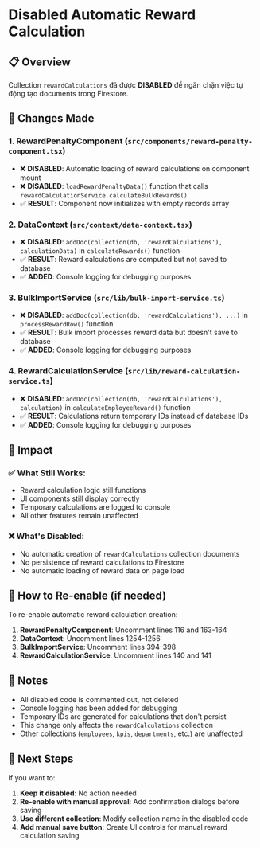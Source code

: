 # Disabled Automatic Reward Calculation

## 📋 Overview
Collection `rewardCalculations` đã được **DISABLED** để ngăn chặn việc tự động tạo documents trong Firestore.

## 🔧 Changes Made

### 1. **RewardPenaltyComponent** (`src/components/reward-penalty-component.tsx`)
- ❌ **DISABLED**: Automatic loading of reward calculations on component mount
- ❌ **DISABLED**: `loadRewardPenaltyData()` function that calls `rewardCalculationService.calculateBulkRewards()`
- ✅ **RESULT**: Component now initializes with empty records array

### 2. **DataContext** (`src/context/data-context.tsx`)
- ❌ **DISABLED**: `addDoc(collection(db, 'rewardCalculations'), calculationData)` in `calculateRewards()` function
- ✅ **RESULT**: Reward calculations are computed but not saved to database
- ✅ **ADDED**: Console logging for debugging purposes

### 3. **BulkImportService** (`src/lib/bulk-import-service.ts`)
- ❌ **DISABLED**: `addDoc(collection(db, 'rewardCalculations'), ...)` in `processRewardRow()` function
- ✅ **RESULT**: Bulk import processes reward data but doesn't save to database
- ✅ **ADDED**: Console logging for debugging purposes

### 4. **RewardCalculationService** (`src/lib/reward-calculation-service.ts`)
- ❌ **DISABLED**: `addDoc(collection(db, 'rewardCalculations'), calculation)` in `calculateEmployeeReward()` function
- ✅ **RESULT**: Calculations return temporary IDs instead of database IDs
- ✅ **ADDED**: Console logging for debugging purposes

## 🎯 Impact

### ✅ **What Still Works:**
- Reward calculation logic still functions
- UI components still display correctly
- Temporary calculations are logged to console
- All other features remain unaffected

### ❌ **What's Disabled:**
- No automatic creation of `rewardCalculations` collection documents
- No persistence of reward calculations to Firestore
- No automatic loading of reward data on page load

## 🔄 How to Re-enable (if needed)

To re-enable automatic reward calculation creation:

1. **RewardPenaltyComponent**: Uncomment lines 116 and 163-164
2. **DataContext**: Uncomment lines 1254-1256
3. **BulkImportService**: Uncomment lines 394-398
4. **RewardCalculationService**: Uncomment lines 140 and 141

## 📝 Notes

- All disabled code is commented out, not deleted
- Console logging has been added for debugging
- Temporary IDs are generated for calculations that don't persist
- This change only affects the `rewardCalculations` collection
- Other collections (`employees`, `kpis`, `departments`, etc.) are unaffected

## 🚀 Next Steps

If you want to:
1. **Keep it disabled**: No action needed
2. **Re-enable with manual approval**: Add confirmation dialogs before saving
3. **Use different collection**: Modify collection name in the disabled code
4. **Add manual save button**: Create UI controls for manual reward calculation saving
